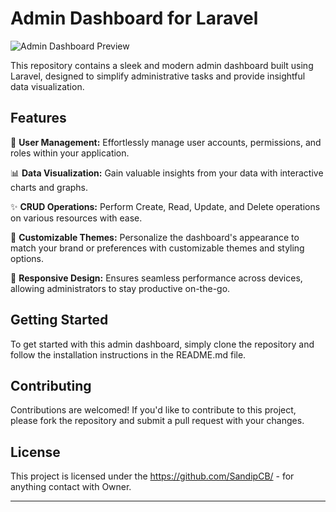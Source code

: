 # Admin Dashboard for Laravel

![Admin Dashboard Preview](dashboard-preview.png)

This repository contains a sleek and modern admin dashboard built using Laravel, designed to simplify administrative tasks and provide insightful data visualization.

## Features

🚀 **User Management:** Effortlessly manage user accounts, permissions, and roles within your application.

📊 **Data Visualization:** Gain valuable insights from your data with interactive charts and graphs.

✨ **CRUD Operations:** Perform Create, Read, Update, and Delete operations on various resources with ease.

🎨 **Customizable Themes:** Personalize the dashboard's appearance to match your brand or preferences with customizable themes and styling options.

📱 **Responsive Design:** Ensures seamless performance across devices, allowing administrators to stay productive on-the-go.

## Getting Started

To get started with this admin dashboard, simply clone the repository and follow the installation instructions in the README.md file.

## Contributing

Contributions are welcomed! If you'd like to contribute to this project, please fork the repository and submit a pull request with your changes.

## License

This project is licensed under the https://github.com/SandipCB/ - for anything contact with Owner.

---
